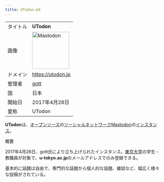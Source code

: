 ```yaml
---
title: UTodon.md
---
```

<div class="mw-parser-output">

|          |                                                                                                                                                                                                                                                                                                                                       |
|----------|---------------------------------------------------------------------------------------------------------------------------------------------------------------------------------------------------------------------------------------------------------------------------------------------------------------------------------------|
| タイトル | **UTodon**                                                                                                                                                                                                                                                                                                                            |
| 画像     | <a href="/%E3%83%95%E3%82%A1%E3%82%A4%E3%83%AB:Mastodon_logo.png" class="image" title="Mastodon"><img src="/images/thumb/0/00/Mastodon_logo.png/120px-Mastodon_logo.png" srcset="/images/thumb/0/00/Mastodon_logo.png/180px-Mastodon_logo.png 1.5x, /images/0/00/Mastodon_logo.png 2x" width="120" height="120" alt="Mastodon" /></a> |
| ドメイン | <a href="https://utodon.jp" class="external free" rel="nofollow">https://utodon.jp</a>                                                                                                                                                                                                                                                |
| 管理者   | <a href="https://utodon.jp/@gott" class="external text" rel="nofollow">gott</a>                                                                                                                                                                                                                                                       |
| 国       | 日本                                                                                                                                                                                                                                                                                                                                  |
| 開始日   | 2017年4月28日                                                                                                                                                                                                                                                                                                                         |
| 愛称     | UTodon                                                                                                                                                                                                                                                                                                                                |

**UTodon**は、[オープンソース](/%E3%82%AA%E3%83%BC%E3%83%97%E3%83%B3%E3%82%BD%E3%83%BC%E3%82%B9 "オープンソース")の[ソーシャルネットワーク](/%E3%82%BD%E3%83%BC%E3%82%B7%E3%83%A3%E3%83%AB%E3%83%BB%E3%83%8D%E3%83%83%E3%83%88%E3%83%AF%E3%83%BC%E3%82%AD%E3%83%B3%E3%82%B0%E3%83%BB%E3%82%B5%E3%83%BC%E3%83%93%E3%82%B9 "ソーシャル・ネットワーキング・サービス")[Mastodon](/Mastodon "Mastodon")の[インスタンス](/%E3%82%A4%E3%83%B3%E3%82%B9%E3%82%BF%E3%83%B3%E3%82%B9 "インスタンス")。

概要

2017年4月28日、gott氏により立ち上げられたインスタンス。<a href="https://ja.wikipedia.org/wiki/%E6%9D%B1%E4%BA%AC%E5%A4%A7%E5%AD%A6" class="extiw" title="w:東京大学">東京大学</a>の学生・教職員が対象で、**u-tokyo.ac.jp**のメールアドレスでのみ登録できる。

基本的に話題は自由で、専門的な話題から個人的な話題、雑談など、幅広く様々な投稿がされている。

</div>
